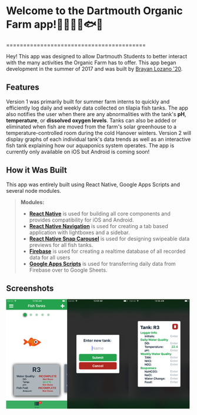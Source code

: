 # Welcome to the Dartmouth Organic Farm app!🚜👩‍🌾🌽🐟🐝 
=========================================


Hey! This app was designed to allow Dartmouth Students to better interact with the many activities the Organic Farm has to offer. This app began development in the summer of 2017 and was built by  [Brayan Lozano '20](www.brayanlozano.com).



<i class="icon-star"></i>Features
----------------------------------------------------

Version 1 was primarily built for summer farm interns to quickly and efficiently log daily and weekly data collected on tilapia fish tanks. The app also notifies the user when there are any abnormalities with the tank's **pH**, **temperature**, or **dissolved oxygen levels**. Tanks can also be added or eliminated when fish are moved from the farm's solar greenhouse to a temperature-controlled room during the cold Hanover winters. Version 2 will display graphs of each individual tank's data trends as well as an interactive fish tank explaining how our aquaponics system operates. The app is currently only available on iOS but Android is coming soon!


<i class="icon-hammer"></i>How it Was Built
-------------

This app was entirely built using React Native, Google Apps Scripts and several node modules.
> **Modules:**
> - **[React Native](https://facebook.github.io/react-native/)** is used for building all core components and provides compatibility for iOS and Android.
> - **[React Native Navigation](https://github.com/wix/react-native-navigation)** is used for creating a tab based application with lightboxes and a sidebar.
> - **[React Native Snap Carousel](https://github.com/archriss/react-native-snap-carousel)** is used for designing swipeable data previews for all fish tanks.
> - **[Firebase](https://www.npmjs.com/package/firebase)** is used for creating a realtime database of all recorded data for all users
> - **[Google Apps Scripts](https://www.google.com/script/start/)** is used for transferring daily data from Firebase over to Google Sheets.


<i class="icon-picture"></i>Screenshots
-------------
<img src="https://github.com/blozano824/DartmouthOrganicFarm/blob/master/img/Screenshots/Simulator%20Screen%20Shot%20Aug%2018%2C%202017%2C%2010.58.15%20AM.png" alt="Drawing" height="33%" width="33%"/><img src="https://github.com/blozano824/DartmouthOrganicFarm/blob/master/img/Screenshots/Simulator%20Screen%20Shot%20Aug%2018%2C%202017%2C%2010.58.21%20AM.png" alt="Drawing" height="33%" width="33%"/><img src="https://github.com/blozano824/DartmouthOrganicFarm/blob/master/img/Screenshots/Simulator%20Screen%20Shot%20Aug%2018%2C%202017%2C%2010.58.27%20AM.png" alt="Drawing" height="33%" width="33%"/>
